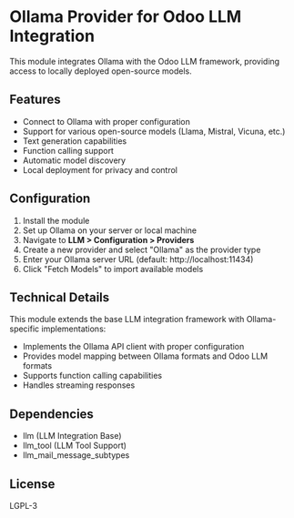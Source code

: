 # Ollama Provider for Odoo LLM Integration

This module integrates Ollama with the Odoo LLM framework, providing access to locally deployed open-source models.

## Features

- Connect to Ollama with proper configuration
- Support for various open-source models (Llama, Mistral, Vicuna, etc.)
- Text generation capabilities
- Function calling support
- Automatic model discovery
- Local deployment for privacy and control

## Configuration

1. Install the module
2. Set up Ollama on your server or local machine
3. Navigate to **LLM > Configuration > Providers**
4. Create a new provider and select "Ollama" as the provider type
5. Enter your Ollama server URL (default: http://localhost:11434)
6. Click "Fetch Models" to import available models

## Technical Details

This module extends the base LLM integration framework with Ollama-specific implementations:

- Implements the Ollama API client with proper configuration
- Provides model mapping between Ollama formats and Odoo LLM formats
- Supports function calling capabilities
- Handles streaming responses

## Dependencies

- llm (LLM Integration Base)
- llm_tool (LLM Tool Support)
- llm_mail_message_subtypes

## License

LGPL-3
